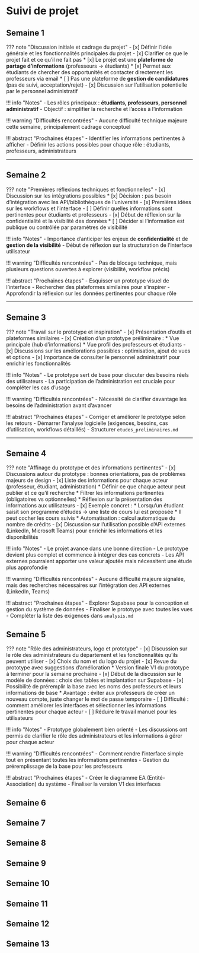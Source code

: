 # Suivi de projet

## Semaine 1

??? note "Discussion initiale et cadrage du projet"
    - [x] Définir l’idée générale et les fonctionnalités principales du projet
    - [x] Clarifier ce que le projet fait et ce qu’il ne fait pas
        * [x] Le projet est une **plateforme de partage d’informations** (professeurs → étudiants)
        * [x] Permet aux étudiants de chercher des opportunités et contacter directement les professeurs via email
        * [ ] Pas une plateforme de **gestion de candidatures** (pas de suivi, acceptation/rejet)
    - [x] Discussion sur l’utilisation potentielle par le personnel administratif

!!! info "Notes"
    - Les rôles principaux : **étudiants, professeurs, personnel administratif**
    - Objectif : simplifier la recherche et l’accès à l’information

!!! warning "Difficultés rencontrées"
    - Aucune difficulté technique majeure cette semaine, principalement cadrage conceptuel

!!! abstract "Prochaines étapes"
    - Identifier les informations pertinentes à afficher
    - Définir les actions possibles pour chaque rôle : étudiants, professeurs, administrateurs

---

## Semaine 2

??? note "Premières réflexions techniques et fonctionnelles"
    - [x] Discussion sur les intégrations possibles
        * [x] Décision : pas besoin d’intégration avec les API/bibliothèques de l’université
    - [x] Premières idées sur les workflows et l’interface
    - [ ] Définir quelles informations sont pertinentes pour étudiants et professeurs
    - [x] Début de réflexion sur la confidentialité et la visibilité des données
        * [ ] Décider si l’information est publique ou contrôlée par paramètres de visibilité

!!! info "Notes"
    - Importance d’anticiper les enjeux de **confidentialité** et de **gestion de la visibilité**
    - Début de réflexion sur la structuration de l’interface utilisateur

!!! warning "Difficultés rencontrées"
    - Pas de blocage technique, mais plusieurs questions ouvertes à explorer (visibilité, workflow précis)

!!! abstract "Prochaines étapes"
    - Esquisser un prototype visuel de l’interface
    - Rechercher des plateformes similaires pour s’inspirer
    - Approfondir la réflexion sur les données pertinentes pour chaque rôle

---

## Semaine 3

??? note "Travail sur le prototype et inspiration"
    - [x] Présentation d’outils et plateformes similaires
    - [x] Création d’un prototype préliminaire :
        * Vue principale (hub d’informations)
        * Vue profil des professeurs et étudiants
    - [x] Discussions sur les améliorations possibles : optimisation, ajout de vues et options
    - [x] Importance de consulter le personnel administratif pour enrichir les fonctionnalités

!!! info "Notes"
    - Le prototype sert de base pour discuter des besoins réels des utilisateurs
    - La participation de l’administration est cruciale pour compléter les cas d’usage

!!! warning "Difficultés rencontrées"
    - Nécessité de clarifier davantage les besoins de l’administration avant d’avancer

!!! abstract "Prochaines étapes"
    - Corriger et améliorer le prototype selon les retours
    - Démarrer l’analyse logicielle (exigences, besoins, cas d’utilisation, workflows détaillés)
    - Structurer `etudes_preliminaires.md`

---

## Semaine 4

??? note "Affinage du prototype et des informations pertinentes"
    - [x] Discussions autour du prototype : bonnes orientations, pas de problèmes majeurs de design
    - [x] Liste des informations pour chaque acteur (professeur, étudiant, administration)
        * Définir ce que chaque acteur peut publier et ce qu’il recherche
        * Filtrer les informations pertinentes (obligatoires vs optionnelles)
        * Réflexion sur la présentation des informations aux utilisateurs
    - [x] Exemple concret : 
        * Lorsqu’un étudiant saisit son programme d’études → une liste de cours lui est proposée
        * Il peut cocher les cours suivis
        * Automatisation : calcul automatique du nombre de crédits
    - [x] Discussion sur l’utilisation possible d’API externes (LinkedIn, Microsoft Teams) pour enrichir les informations et les disponibilités

!!! info "Notes"
    - Le projet avance dans une bonne direction
    - Le prototype devient plus complet et commence à intégrer des cas concrets
    - Les API externes pourraient apporter une valeur ajoutée mais nécessitent une étude plus approfondie

!!! warning "Difficultés rencontrées"
    - Aucune difficulté majeure signalée, mais des recherches nécessaires sur l’intégration des API externes (LinkedIn, Teams)

!!! abstract "Prochaines étapes"
    - Explorer Supabase pour la conception et gestion du système de données
    - Finaliser le prototype avec toutes les vues
    - Compléter la liste des exigences dans `analysis.md`

## Semaine 5

??? note "Rôle des administrateurs, logo et prototype"
    - [x] Discussion sur le rôle des administrateurs du département et les fonctionnalités qu’ils peuvent utiliser
    - [x] Choix du nom et du logo du projet
    - [x] Revue du prototype avec suggestions d’amélioration
        * Version finale V1 du prototype à terminer pour la semaine prochaine
    - [x] Début de la discussion sur le modèle de données : choix des tables et implantation sur Supabase
    - [x] Possibilité de préremplir la base avec les noms des professeurs et leurs informations de base
        * Avantage : éviter aux professeurs de créer un nouveau compte, juste changer le mot de passe temporaire
    - [ ] Difficulté : comment améliorer les interfaces et sélectionner les informations pertinentes pour chaque acteur
    - [ ] Réduire le travail manuel pour les utilisateurs

!!! info "Notes"
    - Prototype globalement bien orienté
    - Les discussions ont permis de clarifier le rôle des administrateurs et les informations à gérer pour chaque acteur

!!! warning "Difficultés rencontrées"
    - Comment rendre l’interface simple tout en présentant toutes les informations pertinentes
    - Gestion du préremplissage de la base pour les professeurs

!!! abstract "Prochaines étapes"
    - Créer le diagramme EA (Entité-Association) du système
    - Finaliser la version V1 des interfaces

## Semaine 6

## Semaine 7

## Semaine 8

## Semaine 9

## Semaine 10

## Semaine 11

## Semaine 12

## Semaine 13
